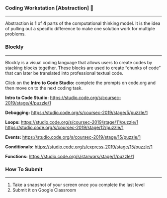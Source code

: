 ### Coding Workstation [Abstraction] 🔎
____________________________________________________________________________________
Abstraction is **1** of **4** parts of the computational thinking model. It is the idea of pulling out a specific difference to make one solution work for multiple problems.

### Blockly
____________________________________________________________________________________
Blockly is a visual coding language that allows users to create codes by stacking blocks together. These blocks are used to create “chunks of code” that can later be translated into professional textual code.

Click on the **Intro to Code Studio:** complete the prompts on code.org and then move on to the next coding task.

**Intro to Code Studio:**
https://studio.code.org/s/coursec-2019/stage/4/puzzle/1

**Debugging:**
https://studio.code.org/s/coursec-2019/stage/5/puzzle/1

**Loops:**
https://studio.code.org/s/coursec-2019/stage/11/puzzle/1
https://studio.code.org/s/coursec-2019/stage/12/puzzle/1

**Events:**
https://studio.code.org/s/coursec-2019/stage/15/puzzle/1

**Conditionals:**
https://studio.code.org/s/express-2019/stage/15/puzzle/1

**Functions:**
https://studio.code.org/s/starwars/stage/1/puzzle/1

### How To Submit
____________________________________________________________________________________
1. Take a snapshot of your screen once you complete the last level
2. Submit it on Google Classroom